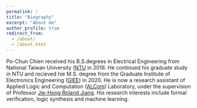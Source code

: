 ```yaml
---
permalink: /
title: "Biography"
excerpt: "About me"
author_profile: true
redirect_from: 
  - /about/
  - /about.html
---
```


Po-Chun Chien received his B.S.degrees in Electrical Engineering from National Taiwan University ([NTU](https://www.ntu.edu.tw/) in 2018.
He continued his graduate study in NTU and recieved hie M.S. degree from the Graduate Institute of Electronics Engineering ([GIEE](https://giee.ntu.edu.tw/)) in 2020.
He is now a research assistant of Applied Logic and Computation ([ALCom](http://alcom.ee.ntu.edu.tw/)) Laboratory, under the supervision of Professor [Jie-Hong Roland Jiang](http://cc.ee.ntu.edu.tw/~jhjiang/).
His research interests include formal verification, logic synthesis and machine learning.